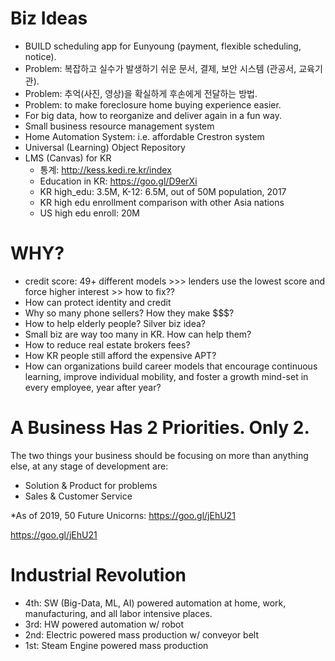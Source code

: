 

# Biz Ideas
- BUILD scheduling app for Eunyoung (payment, flexible scheduling, notice).
- Problem: 복잡하고 실수가 발생하기 쉬운 문서, 결제, 보안 시스템 (관공서, 교육기관).
- Problem: 추억(사진, 영상)을 확실하게 후손에게 전달하는 방법.
- Problem: to make foreclosure home buying experience easier.
- For big data, how to reorganize and deliver again in a fun way.
- Small business resource management system
- Home Automation System: i.e. affordable Crestron system
- Universal (Learning) Object Repository
- LMS (Canvas) for KR
    - 통계: http://kess.kedi.re.kr/index
    - Education in KR: https://goo.gl/D9erXi
    - KR high_edu: 3.5M, K-12: 6.5M, out of 50M population, 2017
    - KR high edu enrollment comparison with other Asia nations
    - US high edu enroll: 20M

# WHY?
- credit score: 49+ different models >>> lenders use the lowest score and force higher interest >> how to fix??
- How can protect identity and credit
- Why so many phone sellers? How they make $$$?
- How to help elderly people? Silver biz idea?
- Small biz are way too many in KR. How can help them?
- How to reduce real estate brokers fees?
- How KR people still afford the expensive APT?
- How can organizations build career models that encourage continuous learning, improve individual mobility, and foster a growth mind-set in every employee, year after year?


# A Business Has 2 Priorities. Only 2.
The two things your business should be focusing on more than anything else, at any stage of development are:
- Solution & Product for problems
- Sales & Customer Service


*As of 2019, 50 Future Unicorns: https://goo.gl/jEhU21



https://goo.gl/jEhU21

# Industrial Revolution
- 4th: SW (Big-Data, ML, AI) powered automation at home, work, manufacturing, and all labor intensive places.
- 3rd: HW powered automation w/ robot
- 2nd: Electric powered mass production w/ conveyor belt
- 1st: Steam Engine powered mass production
